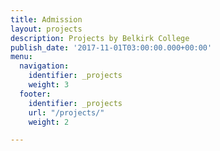 ```yaml
---
title: Admission
layout: projects
description: Projects by Belkirk College
publish_date: '2017-11-01T03:00:00.000+00:00'
menu:
  navigation:
    identifier: _projects
    weight: 3
  footer:
    identifier: _projects
    url: "/projects/"
    weight: 2

---
```


